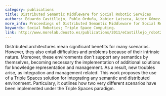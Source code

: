 ```yaml
--- 
category: publications
title: Distributed Semantic Middleware for Social Robotic Services
authors: Eduardo Castillejo, Pablo Orduña, Xabier Laiseca, Aitor Gómez-Goiri, Diego López-de-Ipiña, Sergio Fínez
more_info: Proceedings of Distributed Semantic Middleware for Social Robotic Services. Robot 2011 - III Workshop de Robótica&#58; Robótica Experimental. Sevilla. Spain. Nov, 2011.
keywords: Social Robotics; Triple Space Computing.
link: http://www.morelab.deusto.es/publications/2011/eCastillejo_robot2011.pdf
--- 
```

Distributed architectures mean significant benefits for many scenarios. However, they also entail difficulties and problems 
because of their intrinsic nature. Moreover, these environments don’t support any semantics by themselves, becoming necessary 
the implementation of additional solutions for knowledge representation and management. As a result, new troubles arise, as 
integration and management related. This work proposes the use of a Triple Spaces solution for integrating any semantic and 
distributed environment. Particulary, it outlines how two very different scenarios have been implemented under the Triple 
Spaces paradigm.